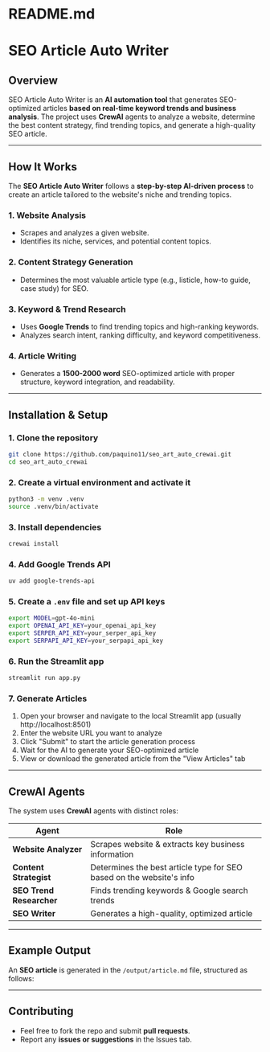 # README.md
# SEO Article Auto Writer

## Overview
SEO Article Auto Writer is an **AI automation tool** that generates SEO-optimized articles **based on real-time keyword trends and business analysis**. The project uses **CrewAI** agents to analyze a website, determine the best content strategy, find trending topics, and generate a high-quality SEO article.

---

## How It Works
The **SEO Article Auto Writer** follows a **step-by-step AI-driven process** to create an article tailored to the website's niche and trending topics.

### **1. Website Analysis**
- Scrapes and analyzes a given website.
- Identifies its niche, services, and potential content topics.

### **2. Content Strategy Generation**
- Determines the most valuable article type (e.g., listicle, how-to guide, case study) for SEO.

### **3. Keyword & Trend Research**
- Uses **Google Trends** to find trending topics and high-ranking keywords.
- Analyzes search intent, ranking difficulty, and keyword competitiveness.

### **4. Article Writing**
- Generates a **1500-2000 word** SEO-optimized article with proper structure, keyword integration, and readability.

---

## Installation & Setup
### **1. Clone the repository**
```bash
git clone https://github.com/paquino11/seo_art_auto_crewai.git
cd seo_art_auto_crewai
```

### **2. Create a virtual environment and activate it**
```bash
python3 -m venv .venv
source .venv/bin/activate
```

### **3. Install dependencies**
```bash
crewai install
```

### **4. Add Google Trends API**
```bash
uv add google-trends-api
```

### **5. Create a `.env` file and set up API keys**
```bash
export MODEL=gpt-4o-mini
export OPENAI_API_KEY=your_openai_api_key
export SERPER_API_KEY=your_serper_api_key
export SERPAPI_API_KEY=your_serpapi_api_key
```

### **6. Run the Streamlit app**
```bash
streamlit run app.py
```

### **7. Generate Articles**
1. Open your browser and navigate to the local Streamlit app (usually http://localhost:8501)
2. Enter the website URL you want to analyze
3. Click "Submit" to start the article generation process
4. Wait for the AI to generate your SEO-optimized article
5. View or download the generated article from the "View Articles" tab

---

## CrewAI Agents
The system uses **CrewAI** agents with distinct roles:

| **Agent**              | **Role**                                              |
|------------------------|------------------------------------------------------|
| **Website Analyzer**   | Scrapes website & extracts key business information |
| **Content Strategist** | Determines the best article type for SEO based on the website's info            |
| **SEO Trend Researcher** | Finds trending keywords & Google search trends  |
| **SEO Writer**         | Generates a high-quality, optimized article         |

---

## Example Output
An **SEO article** is generated in the `/output/article.md` file, structured as follows:

---

## Contributing
- Feel free to fork the repo and submit **pull requests**.
- Report any **issues or suggestions** in the Issues tab.